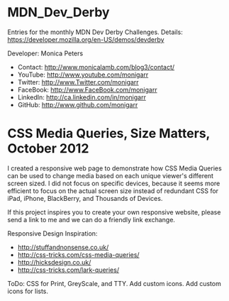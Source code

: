 MDN_Dev_Derby
=============
Entries for the monthly MDN Dev Derby Challenges. Details:  
https://developer.mozilla.org/en-US/demos/devderby

Developer: Monica Peters
* Contact:   http://www.monicalamb.com/blog3/contact/
* YouTube:   http://www.youtube.com/monigarr
* Twitter:   http://www.Twitter.com/monigarr
* FaceBook:  http://www.FaceBook.com/monigarr
* LinkedIn:  http://ca.linkedin.com/in/monigarr
* GitHub:    http://www.github.com/monigarr


CSS Media Queries, Size Matters, October 2012
==============================================
I created a responsive web page to demonstrate how CSS Media Queries can be used to change media based on each unique viewer's different screen sized.  I did not focus on specific devices, because it seems more efficient to focus on the actual screen size instead of redundant CSS for iPad, iPhone, BlackBerry, and Thousands of Devices.

If this project inspires you to create your own responsive website, please send a link to me and we can do a friendly link exchange.

Responsive Design Inspiration:
* http://stuffandnonsense.co.uk/
* http://css-tricks.com/css-media-queries/
* http://hicksdesign.co.uk/
* http://css-tricks.com/lark-queries/

ToDo: CSS for Print, GreyScale, and TTY.  Add custom icons.  Add custom icons for lists.
